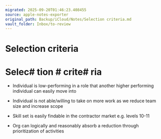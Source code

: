 ```yaml
---
migrated: 2025-09-20T01:46:23.408455
source: apple-notes-exporter
original_path: Backup/iCloud/Notes/Selection criteria.md
vault_folder: Inbox/to-review
---
```

# Selection criteria

# Selec# tion # crite# ria

- Individual is low-performing in a role that another higher performing individual can easily move into 

- Individual is not able/willing to take on more work as we reduce team size and increase scope

- Skill set is easily findable in the contractor market e.g. levels 10-11

- Org can logically and reasonably absorb a reduction through prioritization of activities

